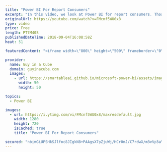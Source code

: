 ```yaml
---
title: "Power BI For Report Consumers"
excerpt: "In this video, we look at Power BI for report consumers. Those folks that maybe don't author reports, but just view reports within Power BI. We introduce some basic Power BI concepts and introduce you to areas of the Power BI service to get you familiar with the portal.  LET'S CONNECT!  Guy in a Cube"
originalUrl: https://youtube.com/watch?v=FMcnf5WU0x8
type: video
price: Free
length: PT7M40S
publishedDateTime: 2018-09-04T16:08:58Z
heat: 51

featuredContent: "<iframe width=\"800\" height=\"500\" frameborder=\"0\" src=\"https://www.youtube.com/embed/FMcnf5WU0x8\" allow=\"accelerometer; autoplay; encrypted-media; gyroscope; picture-in-picture\" allowfullscreen></iframe>"

provider:
  name: Guy in a Cube
  domain: guyinacube.com
  images:
    - url: https://smartableai.github.io/microsoft-power-bi/assets/images/organizations/guyinacube.com-50x50.jpg
      width: 50
      height: 50

topics:
  - Power BI

images:
  - url: https://i.ytimg.com/vi/FMcnf5WU0x8/maxresdefault.jpg
    width: 1280
    height: 720
    isCached: true
    title: "Power BI For Report Consumers"

secured: "nbimGiUPSHkSJlfoc8JIgkN8+PAAgsX7pZjuWj/HCr0mJ/C7rdwX/m3vVp3aYk0bXFaQwJl69wUN1JgK3kcDufPfXYzDik0L4vkn0iTls7VLdF8f7OP0sBeGfzRzpND7xc0IyQF39vApr1PZ02aKjvBtybVqxX3fYd/C8vwsN1xkjYL8dQLogCMJ7apsxFDfY8DCT+LTpfdLIV2HsRZzxDXn7eGnYhiUkKS9yGiArQS6Xfy9eG3WN+05pcGZ/f4HF/a7RNXf/4d1lo6e21So5Xt8iFZkMuJ5WRPT9SbLMMF0fOTR0IolZxd9CT/U2Sd3oOS3wQbQHyiDar79ZFDvWvjS979bQT+3Gqjt0E+H51T2CtZdw0cowU1QveleVO8p6xi/s5Pqk7LcAj6UkpsaLdHSG1+n4Zv+K1kIk4Eb+kE=;tWBUc+swmJ/rn0KFmSJVRg=="
---
```



